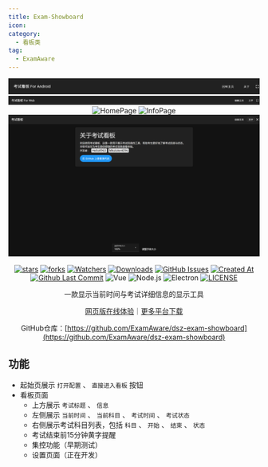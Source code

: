 ```yaml
---
title: Exam-Showboard
icon: 
category:
  - 看板类
tag:
  - ExamAware
---
```


<div align="center">

![For Android](images/for-android.png)
![For Web](images/for-web.png)
![HomePage](https://gh.llkk.cc/https://raw.githubusercontent.com/ExamAware/dsz-exam-showboard/master/.Screenshots/HomePage.png)
![InfoPage](https://gh.llkk.cc/https://raw.githubusercontent.com/ExamAware/dsz-exam-showboard/master/.Screenshots/InfoPage.png)
![about](images/about.png)

[![stars](https://img.shields.io/github/stars/ExamAware/dsz-exam-showboard?label=Stars)](https://github.com/ExamAware/dsz-exam-showboard/stargazers) [![forks](https://img.shields.io/github/forks/ExamAware/dsz-exam-showboard?label=Forks)](https://github.com/ExamAware/dsz-exam-showboard/forks) [![Watchers](https://img.shields.io/github/watchers/ExamAware/dsz-exam-showboard?style=social)](https://github.com/ExamAware/dsz-exam-showboard/watchers) [![Downloads](https://img.shields.io/github/downloads/ExamAware/dsz-exam-showboard/total?style=social&label=Downloads&logo=github)](https://github.com/ExamAware/dsz-exam-showboard/releases) [![GitHub Issues](https://img.shields.io/github/issues-search/ExamAware/dsz-exam-showboard?query=is%3Aopen&style=flat&logo=github&label=Issues&color=%233fb950)](https://github.com/ExamAware/dsz-exam-showboard/issues) [![Created At](https://img.shields.io/github/created-at/ExamAware/dsz-exam-showboard)](https://github.com/ExamAware/dsz-exam-showboard) [![Github Last Commit](https://img.shields.io/github/last-commit/ExamAware/dsz-exam-showboard)](https://github.com/ExamAware/dsz-exam-showboard/commits/master) ![Vue](https://img.shields.io/badge/Vue-4FC08D?logo=vue.js&logoColor=white&style=flat) ![Node.js](https://img.shields.io/badge/Node.js-339933?logo=node.js&logoColor=white&style=flat) ![Electron](https://img.shields.io/badge/Electron-47848F?logo=electron&logoColor=white&style=flat) [![LICENSE](https://img.shields.io/badge/License-GPL--3.0-red.svg 'LICENSE')](https://github.com/ExamAware/dsz-exam-showboard/blob/master/LICENSE)

一款显示当前时间与考试详细信息的显示工具

[网页版在线体验](http://examboard.cn/)｜[更多平台下载](https://www.123912.com/s/0l7bVv-6HdAh)

GitHub仓库：[https://github.com/ExamAware/dsz-exam-showboard](https://github.com/ExamAware/dsz-exam-showboard)

</div>

## 功能

- 起始页展示 `打开配置` 、 `直接进入看板` 按钮
- 看板页面
  - 上方展示 `考试标题` 、 `信息`
  - 左侧展示 `当前时间` 、 `当前科目` 、 `考试时间` 、 `考试状态`
  - 右侧展示考试科目列表，包括 `科目` 、 `开始` 、 `结束` 、 `状态`
  - 考试结束前15分钟黄字提醒
  - 集控功能（早期测试）
  - 设置页面（正在开发）
